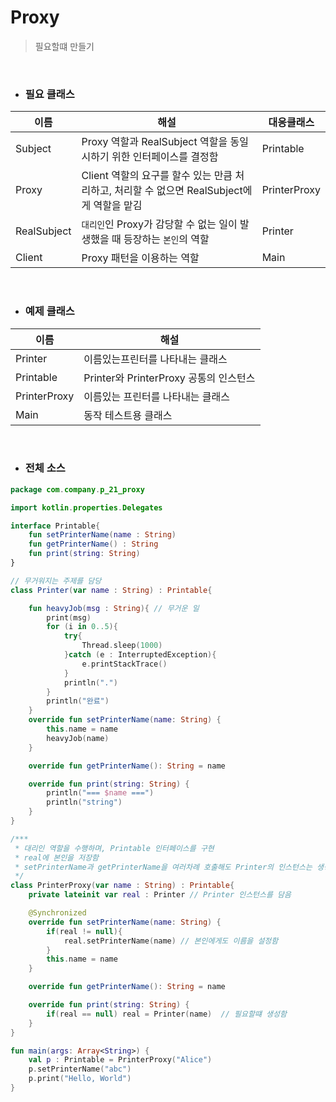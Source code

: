 # Proxy

> 필요할떄 만들기  

<br>

- ### 필요 클래스

| 이름        | 해설                                                                                       | 대응클래스   |
|-------------|--------------------------------------------------------------------------------------------|--------------|
| Subject     | Proxy 역할과 RealSubject 역할을 동일시하기 위한 인터페이스를 결정함                        | Printable    |
| Proxy       | Client 역할의 요구를 할수 있는 만큼 처리하고, 처리할 수 없으면 RealSubject에게 역할을 맡김 | PrinterProxy |
| RealSubject | `대리인`인 Proxy가 감당할 수 없는 일이 발생했을 때 등장하는 `본인`의 역할                  | Printer      |
| Client      | Proxy 패턴을 이용하는 역할                                                                 | Main         |

<br>

- ### 예제 클래스


| 이름         | 해설                                   |
|--------------|----------------------------------------|
| Printer      | 이름있는프린터를 나타내는 클래스       |
| Printable    | Printer와 PrinterProxy 공통의 인스턴스 |
| PrinterProxy | 이름있는 프린터를 나타내는 클래스      |
| Main         | 동작 테스트용 클래스                   |

<br>

- ### 전체 소스

```kotlin
package com.company.p_21_proxy

import kotlin.properties.Delegates

interface Printable{
    fun setPrinterName(name : String)
    fun getPrinterName() : String
    fun print(string: String)
}

// 무거워지는 주제를 담당
class Printer(var name : String) : Printable{

    fun heavyJob(msg : String){ // 무거운 일
        print(msg)
        for (i in 0..5){
            try{
                Thread.sleep(1000)
            }catch (e : InterruptedException){
                e.printStackTrace()
            }
            println(".")
        }
        println("완료")
    }
    override fun setPrinterName(name: String) {
        this.name = name
        heavyJob(name)
    }

    override fun getPrinterName(): String = name

    override fun print(string: String) {
        println("=== $name ===")
        println("string")
    }
}

/***
 * 대리인 역할을 수행하며, Printable 인터페이스를 구현
 * real에 본인을 저장함
 * setPrinterName과 getPrinterName을 여러차례 호출해도 Printer의 인스턴스는 생성되지안ㅇ흠
 */
class PrinterProxy(var name : String) : Printable{
    private lateinit var real : Printer // Printer 인스턴스를 담음

    @Synchronized
    override fun setPrinterName(name: String) {
        if(real != null){
            real.setPrinterName(name) // 본인에게도 이름을 설정함
        }
        this.name = name
    }

    override fun getPrinterName(): String = name

    override fun print(string: String) {
        if(real == null) real = Printer(name)  // 필요할떄 생성함
    }
}

fun main(args: Array<String>) {
    val p : Printable = PrinterProxy("Alice")
    p.setPrinterName("abc")
    p.print("Hello, World")
}
```

